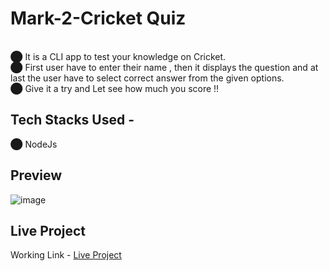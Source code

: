 # Mark-2-Cricket Quiz
<br>⬤ It is a CLI app to test your knowledge on Cricket.
<br>⬤ First user have to enter their name , then it displays the question and at last the user have to select correct answer from the given options.
<br>⬤ Give it a try and Let see how much you score !!
## Tech Stacks Used -<br>
⬤ NodeJs<br>
## Preview
![image](https://user-images.githubusercontent.com/94648812/189235594-6e4f677b-7d6d-41ff-8d91-1a6c3131bc5c.png)<br>
## Live Project
Working Link - <a href="https://replit.com/@SunnySingh30/Mark2#index.js" target="_blank">Live Project</a>

